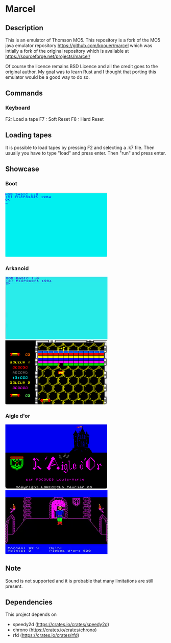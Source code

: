 # Marcel

## Description

This is an emulator of Thomson MO5.
This repository is a fork of the MO5 java emulator repository https://github.com/kpouer/marcel which was intially a fork
of the original repository which is available at https://sourceforge.net/projects/marcel/

Of course the licence remains BSD Licence and all the credit goes to the original author.
My goal was to learn Rust and I thought that porting this emulator would be a good way to do so.

## Commands

### Keyboard

F2: Load a tape
F7 : Soft Reset
F8 : Hard Reset

## Loading tapes

It is possible to load tapes by pressing F2 and selecting a .k7 file.
Then usually you have to type "load" and press enter. Then "run" and press enter.

## Showcase

### Boot
![Boot](media/boot.png)

### Arkanoid
![Boot](media/arkanoidanimated.png)
![Boot](media/arkanoid.png)

### Aigle d'or
![Boot](media/aigledor.png)
![Boot](media/aigledoranimated.png)

## Note

Sound is not supported and it is probable that many limitations are still present.

## Dependencies

This project depends on
- speedy2d (https://crates.io/crates/speedy2d)
- chrono (https://crates.io/crates/chrono)
- rfd (https://crates.io/crates/rfd)